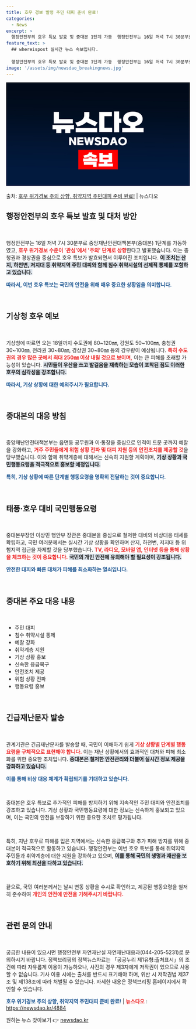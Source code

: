 ```yaml
---
title: 호우 경보 발령 주민 대피 준비 완료!
categories:
  - News
excerpt: >
  행정안전부의 호우 특보 발효 및 중대본 1단계 가동  행정안전부는 16일 저녁 7시 30분부로 중앙재난안전대…
feature_text: >
  ## whereispost 실시간 뉴스 속보입니다.

  행정안전부의 호우 특보 발효 및 중대본 1단계 가동  행정안전부는 16일 저녁 7시 30분부로 중앙재난안전대…
image: '/assets/img/newsdao_breakingnews.jpg'
---
```


![뉴스다오 속보](/assets/img/newsdao_breakingnews.jpg)

<p>출처: <a href="https://newsdao.kr/4884" rel="dofollow">호우 위기경보 주의 상향, 취약지역 주민대피 준비 완료!</a> | 뉴스다오</p>

<h2 data-ke-size="size26">행정안전부의 호우 특보 발효 및 대처 방안</h2>

<p data-ke-size="size16">&nbsp;</p>

행정안전부는 16일 저녁 7시 30분부로 중앙재난안전대책본부(중대본) 1단계를 가동하였고, <b><span style="color: #ee2323;">호우 위기경보 수준이 '관심'에서 '주의' 단계로 상향</span></b>한다고 발표했습니다. 이는 충청권과 경상권을 중심으로 호우 특보가 발효되면서 이루어진 조치입니다. <b><span style="background-color: #21538527;">이 조치는 산지, 하천변, 저지대 등 취약지역 주민 대피와 함께 침수 취약시설의 선제적 통제를 포함하고 있습니다.</span></b> 

<b><span style="color: #1a5490;">따라서, 이번 호우 특보는 국민의 안전을 위해 매우 중요한 상황임을 의미합니다.</span></b> 

<p data-ke-size="size16">&nbsp;</p>

<h2 data-ke-size="size26">기상청 호우 예보</h2>

<p data-ke-size="size16">&nbsp;</p>

기상청에 따르면 오는 18일까지 수도권에 80~120㎜, 강원도 50~100㎜, 충청권 30~100㎜, 전라권 30~80㎜, 경상권 30~80㎜ 등의 강우량이 예상됩니다. <b><span style="color: #ee2323;">특히 수도권의 경우 많은 곳에서 최대 250㎜ 이상 내릴 것으로 보이며,</span></b> 이는 큰 피해를 초래할 가능성이 있습니다. <b><span style="background-color: #21538527;">시민들이 우산을 쓰고 발걸음을 재촉하는 모습이 포착된 점도 이러한 호우의 심각성을 강조합니다. </span></b> 

<b><span style="color: #1a5490;">따라서, 기상 상황에 대한 예의주시가 필요합니다.</span></b> 

<p data-ke-size="size16">&nbsp;</p>

<h2 data-ke-size="size26">중대본의 대응 방침</h2>

<p data-ke-size="size16">&nbsp;</p>

중앙재난안전대책본부는 읍면동 공무원과 이·통장을 중심으로 인적이 드문 곳까지 예찰을 강화하고, <b><span style="color: #ee2323;">거주 주민들에게 위험 상황 전파 및 대피 지원 등의 안전조치를 제공할 것</span></b>을 당부했습니다. 이와 함께 취약계층에 대해서는 신속히 지원할 계획이며, <b><span style="background-color: #21538527;">기상 상황과 국민행동요령을 적극적으로 홍보할 예정입니다.</span></b> 

<b><span style="color: #1a5490;">특히, 기상 상황에 따른 단계별 행동요령을 명확히 전달하는 것이 중요합니다.</span></b> 

<p data-ke-size="size16">&nbsp;</p>

<h2 data-ke-size="size26">태풍·호우 대비 국민행동요령</h2>

<p data-ke-size="size16">&nbsp;</p>

중대본부장인 이상민 행안부 장관은 중대본을 중심으로 철저한 대비와 비상대응 태세를 확립하고, 국민 여러분께서는 실시간 기상 상황을 확인하며 산지, 하천변, 저지대 등 위험지역 접근을 자제할 것을 당부했습니다. <b><span style="color: #ee2323;">TV, 라디오, 모바일 앱, 인터넷 등을 통해 상황을 체크하는 것이 중요합니다.</span></b>  <b><span style="background-color: #21538527;">국민의 개인 안전에 유의해야 할 필요성이 강조됩니다.</span></b> 

<b><span style="color: #1a5490;">안전한 대피와 빠른 대처가 피해를 최소화하는 열쇠입니다.</span></b> 

<p data-ke-size="size16">&nbsp;</p>

<h2 data-ke-size="size26">중대본 주요 대응 내용</h2>

<p data-ke-size="size16">&nbsp;</p>

- 주민 대피
- 침수 취약시설 통제
- 예찰 강화
- 취약계층 지원
- 기상 상황 홍보
- 신속한 응급복구
- 안전조치 제공
- 위험 상황 전파
- 행동요령 홍보

<p data-ke-size="size16">&nbsp;</p>

<h2 data-ke-size="size26">긴급재난문자 발송</h2>

<p data-ke-size="size16">&nbsp;</p>

관계기관은 긴급재난문자를 발송할 때, 국민이 이해하기 쉽게 <b><span style="color: #ee2323;">기상 상황별 단계별 행동요령을 구체적으로 표현해야 합니다.</span></b> 이는 재난 상황에서의 효과적인 대처와 피해 최소화를 위한 중요한 조치입니다. <b><span style="background-color: #21538527;">중대본은 철저한 안전관리와 더불어 실시간 정보 제공을 강화하고 있습니다.</span></b> 

<b><span style="color: #1a5490;">이를 통해 비상 대응 체계가 확립되기를 기대하고 있습니다.</span></b> 

<p data-ke-size="size16">&nbsp;</p>

중대본은 호우 특보로 추가적인 피해를 방지하기 위해 지속적인 주민 대피와 안전조치를 강조하고 있습니다. 기상 상황과 국민행동요령에 대한 정보는 신속하게 홍보되고 있으며, 이는 국민의 안전을 보장하기 위한 중요한 조치로 평가됩니다. 

<p data-ke-size="size16">&nbsp;</p>

특히, 지난 호우로 피해를 입은 지역에서는 신속한 응급복구와 추가 피해 방지를 위해 중대본이 적극적으로 활동하고 있습니다. 행정안전부는 이번 호우 특보를 통해 취약지역 주민들과 취약계층에 대한 지원을 강화하고 있으며, <b><span style="background-color: #21538527;">이를 통해 국민의 생명과 재산을 보호하기 위해 최선을 다하고 있습니다.</span></b> 

<p data-ke-size="size16">&nbsp;</p>

끝으로, 국민 여러분께서는 날씨 변동 상황을 수시로 확인하고, 제공된 행동요령을 철저히 준수하여 <b><span style="color: #ee2323;">개인의 안전에 만전을 기해주시기 바랍니다.</span></b> 

<p data-ke-size="size16">&nbsp;</p>

<h2 data-ke-size="size26">관련 문의 안내</h2>

<p data-ke-size="size16">&nbsp;</p>

궁금한 내용이 있으시면 행정안전부 자연재난실 자연재난대응과(044-205-5231)로 문의하시기 바랍니다. 정책브리핑의 정책뉴스자료는 「공공누리 제1유형:출처표시」의 조건에 따라 자유롭게 이용이 가능하오나, 사진의 경우 제3자에게 저작권이 있으므로 사용할 수 없습니다. 기사 이용 시에는 출처를 반드시 표기해야 하며, 위반 시 저작권법 제37조 및 제138조에 따라 처벌될 수 있습니다. 자세한 내용은 정책브리핑 홈페이지에서 확인할 수 있습니다. 

<b><span style="color: #1a5490;">호우 위기경보 주의 상향, 취약지역 주민대피 준비 완료!</span></b> | <b><span style="color: #ee2323;">뉴스다오</span></b> : <a href="https://newsdao.kr/4884">https://newsdao.kr/4884</a> 

원하는 뉴스 찾아보기 👉 <a href="https://newsdao.kr" rel="dofollow">newsdao.kr</a>


